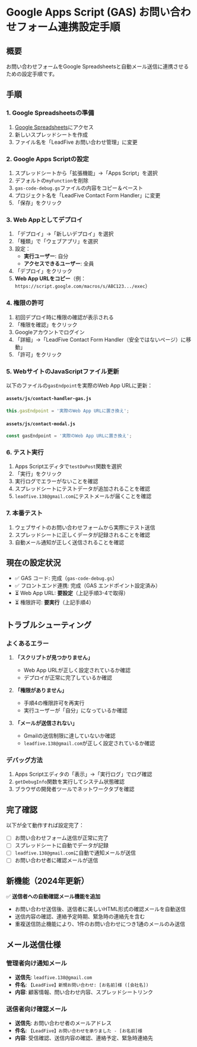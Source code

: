 # Google Apps Script (GAS) お問い合わせフォーム連携設定手順

## 概要
お問い合わせフォームをGoogle Spreadsheetsと自動メール送信に連携させるための設定手順です。

## 手順

### 1. Google Spreadsheetsの準備
1. [Google Spreadsheets](https://docs.google.com/spreadsheets/)にアクセス
2. 新しいスプレッドシートを作成
3. ファイル名を「LeadFive お問い合わせ管理」に変更

### 2. Google Apps Scriptの設定
1. スプレッドシートから「拡張機能」→「Apps Script」を選択
2. デフォルトの`myFunction`を削除
3. `gas-code-debug.gs`ファイルの内容をコピー＆ペースト
4. プロジェクト名を「LeadFive Contact Form Handler」に変更
5. 「保存」をクリック

### 3. Web Appとしてデプロイ
1. 「デプロイ」→「新しいデプロイ」を選択
2. 「種類」で「ウェブアプリ」を選択
3. 設定：
   - **実行ユーザー**: 自分
   - **アクセスできるユーザー**: 全員
4. 「デプロイ」をクリック
5. **Web App URLをコピー**（例：`https://script.google.com/macros/s/ABC123.../exec`）

### 4. 権限の許可
1. 初回デプロイ時に権限の確認が表示される
2. 「権限を確認」をクリック
3. Googleアカウントでログイン
4. 「詳細」→「LeadFive Contact Form Handler（安全ではないページ）に移動」
5. 「許可」をクリック

### 5. WebサイトのJavaScriptファイル更新
以下のファイルの`gasEndpoint`を実際のWeb App URLに更新：

#### `assets/js/contact-handler-gas.js`
```javascript
this.gasEndpoint = '実際のWeb App URLに置き換え';
```

#### `assets/js/contact-modal.js`
```javascript
const gasEndpoint = '実際のWeb App URLに置き換え';
```

### 6. テスト実行
1. Apps Scriptエディタで`testDoPost`関数を選択
2. 「実行」をクリック
3. 実行ログでエラーがないことを確認
4. スプレッドシートにテストデータが追加されることを確認
5. `leadfive.138@gmail.com`にテストメールが届くことを確認

### 7. 本番テスト
1. ウェブサイトのお問い合わせフォームから実際にテスト送信
2. スプレッドシートに正しくデータが記録されることを確認
3. 自動メール通知が正しく送信されることを確認

## 現在の設定状況
- ✅ GAS コード: 完成（`gas-code-debug.gs`）
- ✅ フロントエンド連携: 完成（GAS エンドポイント設定済み）
- ⏳ Web App URL: **要設定**（上記手順3-4で取得）
- ⏳ 権限許可: **要実行**（上記手順4）

## トラブルシューティング

### よくあるエラー
1. **「スクリプトが見つかりません」**
   - Web App URLが正しく設定されているか確認
   - デプロイが正常に完了しているか確認

2. **「権限がありません」**
   - 手順4の権限許可を再実行
   - 実行ユーザーが「自分」になっているか確認

3. **「メールが送信されない」**
   - Gmailの送信制限に達していないか確認
   - `leadfive.138@gmail.com`が正しく設定されているか確認

### デバッグ方法
1. Apps Scriptエディタの「表示」→「実行ログ」でログ確認
2. `getDebugInfo`関数を実行してシステム状態確認
3. ブラウザの開発者ツールでネットワークタブを確認

## 完了確認
以下が全て動作すれば設定完了：
- [ ] お問い合わせフォーム送信が正常に完了
- [ ] スプレッドシートに自動でデータが記録
- [ ] `leadfive.138@gmail.com`に自動で通知メールが送信
- [ ] お問い合わせ者に確認メールが送信

## 新機能（2024年更新）
✅ **送信者への自動確認メール機能を追加**
- お問い合わせ送信後、送信者に美しいHTML形式の確認メールを自動送信
- 送信内容の確認、連絡予定時期、緊急時の連絡先を含む
- 重複送信防止機能により、1件のお問い合わせにつき1通のメールのみ送信

## メール送信仕様
### 管理者向け通知メール
- **送信先**: `leadfive.138@gmail.com`
- **件名**: `【LeadFive】新規お問い合わせ: [お名前]様 ([会社名])`
- **内容**: 顧客情報、問い合わせ内容、スプレッドシートリンク

### 送信者向け確認メール  
- **送信先**: お問い合わせ者のメールアドレス
- **件名**: `【LeadFive】お問い合わせを承りました - [お名前]様`
- **内容**: 受信確認、送信内容の確認、連絡予定、緊急時連絡先